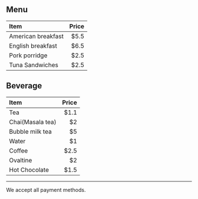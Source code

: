 ## Menu
|Item |Price|
|:-----|-----:|
|American breakfast|$5.5|
|English breakfast|$6.5|
|Pork porridge|$2.5|
|Tuna Sandwiches|$2.5|


## Beverage

|Item |Price|
|:-----|-----:|
|Tea|$1.1|
|Chai(Masala tea)|$2|
|Bubble milk tea|$5|
|Water|$1|
|Coffee|$2.5|
|Ovaltine|$2|
|Hot Chocolate|$1.5|



---
We accept all payment methods.